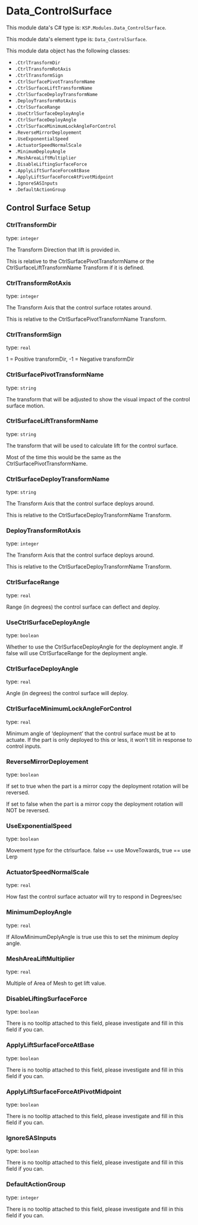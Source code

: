 # Data_ControlSurface
<show-structure for="chapter,procedure" depth="2"/>

This module data's C# type is: `KSP.Modules.Data_ControlSurface`.

This module data's element type is: `Data_ControlSurface`.

This module data object has the following classes:

- `.CtrlTransformDir`
- `.CtrlTransformRotAxis`
- `.CtrlTransformSign`
- `.CtrlSurfacePivotTransformName`
- `.CtrlSurfaceLiftTransformName`
- `.CtrlSurfaceDeployTransformName`
- `.DeployTransformRotAxis`
- `.CtrlSurfaceRange`
- `.UseCtrlSurfaceDeployAngle`
- `.CtrlSurfaceDeployAngle`
- `.CtrlSurfaceMinimumLockAngleForControl`
- `.ReverseMirrorDeployement`
- `.UseExponentialSpeed`
- `.ActuatorSpeedNormalScale`
- `.MinimumDeployAngle`
- `.MeshAreaLiftMultiplier`
- `.DisableLiftingSurfaceForce`
- `.ApplyLiftSurfaceForceAtBase`
- `.ApplyLiftSurfaceForceAtPivotMidpoint`
- `.IgnoreSASInputs`
- `.DefaultActionGroup`

## Control Surface Setup

### CtrlTransformDir

type: `integer`

The Transform Direction that lift is provided in.

This is relative to the CtrlSurfacePivotTransformName or the CtrlSurfaceLiftTransformName Transform if it is defined.

### CtrlTransformRotAxis

type: `integer`

The Transform Axis that the control surface rotates around.

This is relative to the CtrlSurfacePivotTransformName Transform.

### CtrlTransformSign

type: `real`

1 = Positive transformDir, -1 = Negative transformDir

### CtrlSurfacePivotTransformName

type: `string`

The transform that will be adjusted to show the visual impact of the control surface motion.

### CtrlSurfaceLiftTransformName

type: `string`

The transform that will be used to calculate lift for the control surface.

Most of the time this would be the same as the CtrlSurfacePivotTransformName.

### CtrlSurfaceDeployTransformName

type: `string`

The Transform Axis that the control surface deploys around.

This is relative to the CtrlSurfaceDeployTransformName Transform.

### DeployTransformRotAxis

type: `integer`

The Transform Axis that the control surface deploys around.

This is relative to the CtrlSurfaceDeployTransformName Transform.

### CtrlSurfaceRange

type: `real`

Range (in degrees) the control surface can deflect and deploy.

### UseCtrlSurfaceDeployAngle

type: `boolean`

Whether to use the CtrlSurfaceDeployAngle for the deployment angle. If false will use CtrlSurfaceRange for the deployment angle.

### CtrlSurfaceDeployAngle

type: `real`

Angle (in degrees) the control surface will deploy.

### CtrlSurfaceMinimumLockAngleForControl

type: `real`

Minimum angle of ‘deployment’ that the control surface must be at to actuate. If the part is only deployed to this or less, it won’t tilt in response to control inputs.

### ReverseMirrorDeployement

type: `boolean`

If set to true when the part is a mirror copy the deployment rotation will be reversed.

If set to false when the part is a mirror copy the deployment rotation will NOT be reversed.

### UseExponentialSpeed

type: `boolean`

Movement type for the ctrlsurface. false == use MoveTowards, true == use Lerp

### ActuatorSpeedNormalScale

type: `real`

How fast the control surface actuator will try to respond in Degrees/sec

### MinimumDeployAngle

type: `real`

If AllowMinimumDeplyAngle is true use this to set the minimum deploy angle.

### MeshAreaLiftMultiplier

type: `real`

Multiple of Area of Mesh to get lift value.

### DisableLiftingSurfaceForce

type: `boolean`

There is no tooltip attached to this field, please investigate and fill in this field if you can.

### ApplyLiftSurfaceForceAtBase

type: `boolean`

There is no tooltip attached to this field, please investigate and fill in this field if you can.

### ApplyLiftSurfaceForceAtPivotMidpoint

type: `boolean`

There is no tooltip attached to this field, please investigate and fill in this field if you can.

### IgnoreSASInputs

type: `boolean`

There is no tooltip attached to this field, please investigate and fill in this field if you can.

### DefaultActionGroup

type: `integer`

There is no tooltip attached to this field, please investigate and fill in this field if you can.

